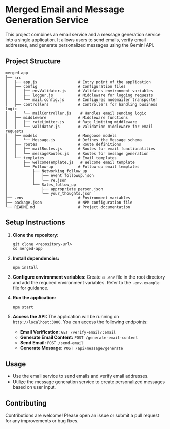 # Merged Email and Message Generation Service

This project combines an email service and a message generation service into a single application. It allows users to send emails, verify email addresses, and generate personalized messages using the Gemini API.

## Project Structure

```
merged-app
├── src
│   ├── app.js                  # Entry point of the application
│   ├── config                  # Configuration files
│   │   ├── envValidator.js     # Validates environment variables
│   │   ├── logger.js           # Middleware for logging requests
│   │   └── mail.config.js      # Configures nodemailer transporter
│   ├── controllers             # Controllers for handling business logic
│   │   └── mailController.js    # Handles email sending logic
│   ├── middleware              # Middleware functions
│   │   ├── rateLimiter.js      # Rate limiting middleware
│   │   └── validator.js        # Validation middleware for email requests
│   ├── models                  # Mongoose models
│   │   └── Message.js          # Defines the Message schema
│   ├── routes                  # Route definitions
│   │   ├── mailRoutes.js       # Routes for email functionalities
│   │   └── messageRoutes.js    # Routes for message generation
│   └── templates               # Email templates
│       ├── welcomeTemplate.js   # Welcome email template
│       └── Follow-up           # Follow-up email templates
│           ├── Networking_follow_up
│           │   ├── event_followup.json
│           │   └── re.json
│           └── Sales_follow_up
│               ├── appropriate_person.json
│               └── your_thoughts.json
├── .env                        # Environment variables
├── package.json                # NPM configuration file
└── README.md                   # Project documentation
```

## Setup Instructions

1. **Clone the repository:**
   ```
   git clone <repository-url>
   cd merged-app
   ```

2. **Install dependencies:**
   ```
   npm install
   ```

3. **Configure environment variables:**
   Create a `.env` file in the root directory and add the required environment variables. Refer to the `.env.example` file for guidance.

4. **Run the application:**
   ```
   npm start
   ```

5. **Access the API:**
   The application will be running on `http://localhost:3000`. You can access the following endpoints:
   - **Email Verification:** `GET /verify-email/:email`
   - **Generate Email Content:** `POST /generate-email-content`
   - **Send Email:** `POST /send-email`
   - **Generate Message:** `POST /api/message/generate`

## Usage

- Use the email service to send emails and verify email addresses.
- Utilize the message generation service to create personalized messages based on user input.

## Contributing

Contributions are welcome! Please open an issue or submit a pull request for any improvements or bug fixes.